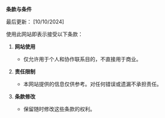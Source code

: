 **条款与条件**

最后更新： [10/10/2024]

使用此网站即表示接受以下条款：

1. **网站使用**
   - 仅允许用于个人和协作联系目的，不直接用于商业。

2. **责任限制**
   - 本网站提供的信息仅供参考。对任何错误或遗漏不承担责任。

3. **条款修改**
   - 保留随时修改这些条款的权利。